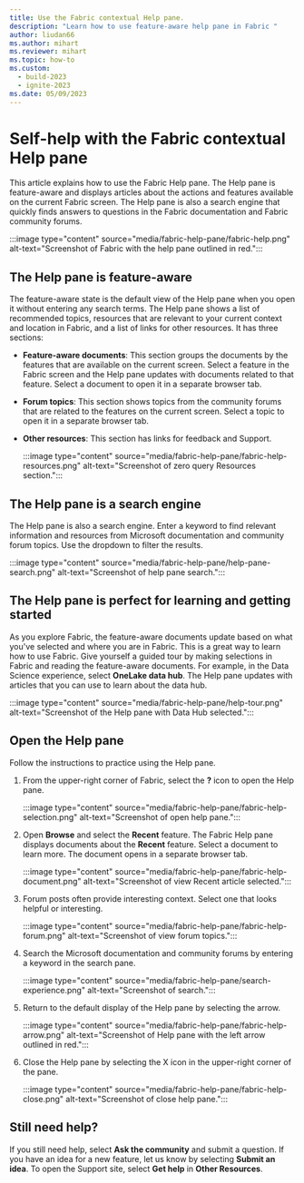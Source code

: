 ```yaml
---
title: Use the Fabric contextual Help pane.
description: "Learn how to use feature-aware help pane in Fabric "
author: liudan66
ms.author: mihart
ms.reviewer: mihart
ms.topic: how-to
ms.custom:
  - build-2023
  - ignite-2023
ms.date: 05/09/2023
---
```

# Self-help with the Fabric contextual Help pane

This article explains how to use the Fabric Help pane. The Help pane is feature-aware and displays articles about the actions and features available on the current Fabric screen. The Help pane is also a search engine that quickly finds answers to questions in the Fabric documentation and Fabric community forums.

:::image type="content" source="media/fabric-help-pane/fabric-help.png" alt-text="Screenshot of Fabric with the help pane outlined in red.":::

## The Help pane is feature-aware

The feature-aware state is the default view of the Help pane when you open it without entering any search terms. The Help pane shows a list of recommended topics, resources that are relevant to your current context and location in Fabric, and a list of links for other resources. It has three sections:

- **Feature-aware documents**: This section groups the documents by the features that are available on the current screen. Select a feature in the Fabric screen and the Help pane updates with documents related to that feature.  Select a document to open it in a separate browser tab.  
- **Forum topics**: This section shows topics from the community forums that are related to the features on the current screen. Select a topic to open it in a separate browser tab.
- **Other resources**: This section has links for feedback and Support. 

  :::image type="content" source="media/fabric-help-pane/fabric-help-resources.png" alt-text="Screenshot of zero query Resources section.":::

## The Help pane is a search engine

The Help pane is also a search engine. Enter a keyword to find relevant information and resources from Microsoft documentation and community forum topics. Use the dropdown to filter the results.  

 :::image type="content" source="media/fabric-help-pane/help-pane-search.png" alt-text="Screenshot of help pane search.":::

## The Help pane is perfect for learning and getting started

As you explore Fabric, the feature-aware documents update based on what you've selected and where you are in Fabric. This is a great way to learn how to use Fabric. Give yourself a guided tour by making selections in Fabric and reading the feature-aware documents.  For example, in the Data Science experience, select **OneLake data hub**. The Help pane updates with articles that you can use to learn about the data hub.  

:::image type="content" source="media/fabric-help-pane/help-tour.png" alt-text="Screenshot of the Help pane with Data Hub selected.":::

## Open the Help pane

Follow the instructions to practice using the Help pane. 

1. From the upper-right corner of Fabric, select the **?** icon to open the Help pane. 

     :::image type="content" source="media/fabric-help-pane/fabric-help-selection.png" alt-text="Screenshot of open help pane.":::

1. Open **Browse** and select the **Recent** feature. The Fabric Help pane displays documents about the **Recent** feature. Select a document to learn more.  The document opens in a separate browser tab.  

     :::image type="content" source="media/fabric-help-pane/fabric-help-document.png" alt-text="Screenshot of view Recent article selected.":::

1. Forum posts often provide interesting context. Select one that looks helpful or interesting.

     :::image type="content" source="media/fabric-help-pane/fabric-help-forum.png" alt-text="Screenshot of view forum topics.":::

1. Search the Microsoft documentation and community forums by entering a keyword in the search pane.  

     :::image type="content" source="media/fabric-help-pane/search-experience.png" alt-text="Screenshot of search.":::

1. Return to the default display of the Help pane by selecting the arrow. 

    :::image type="content" source="media/fabric-help-pane/fabric-help-arrow.png" alt-text="Screenshot of Help pane with the left arrow outlined in red.":::

1. Close the Help pane by selecting the X icon in the upper-right corner of the pane.

    :::image type="content" source="media/fabric-help-pane/fabric-help-close.png" alt-text="Screenshot of close help pane.":::

## Still need help?
If you still need help, select **Ask the community** and submit a question. If you have an idea for a new feature, let us know by selecting **Submit an idea**. To open the Support site, select **Get help** in **Other Resources**.
